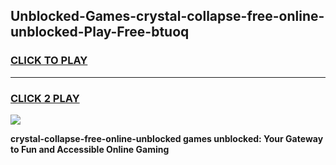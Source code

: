 
## Unblocked-Games-crystal-collapse-free-online-unblocked-Play-Free-btuoq
<h3>
<a href="https://premium76.site?title=crystal-collapse-free-online-unblocked&ref=12A">CLICK TO PLAY</a></h3>
<hr>

<h3>
<a href="https://premium76.site?title=crystal-collapse-free-online-unblocked&ref=12A">CLICK 2 PLAY</a>
  
</h3>

<a href="https://premium76.site?title=crystal-collapse-free-online-unblocked&ref=12A"><img src="https://clearcache.store/games.png"></a>


**crystal-collapse-free-online-unblocked games unblocked: Your Gateway to Fun and Accessible Online Gaming**
